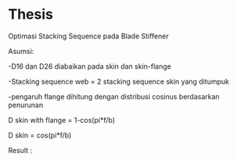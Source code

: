 # Thesis
Optimasi Stacking Sequence pada Blade Stiffener

Asumsi:

-D16 dan D26 diabaikan pada skin dan skin-flange

-Stacking sequence web = 2 stacking sequence skin yang ditumpuk

-pengaruh flange dihitung dengan distribusi cosinus berdasarkan penurunan

D skin with flange = 1-cos(pi*f/b)

D skin = cos(pi*f/b)


Result : 
